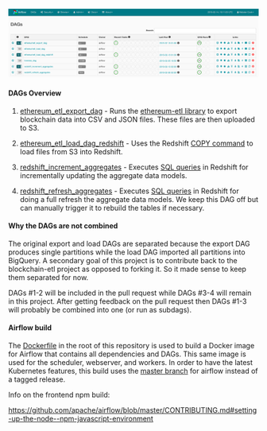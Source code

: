 ![dags](../docs/img/dags.png)

#### DAGs Overview

1.  [ethereum_etl_export_dag](https://github.com/iter-io/ethereum-etl-airflow/blob/feature-aws/dags/export_dag.py) -
    Runs the [ethereum-etl library](https://github.com/blockchain-etl/ethereum-etl) 
    to export blockchain data into CSV and JSON files.  These files are then uploaded 
    to S3.

2. [ethereum_etl_load_dag_redshift](https://github.com/iter-io/ethereum-etl-airflow/blob/feature-aws/dags/load_dag_redshift.py) - 
   Uses the Redshift [COPY command](https://docs.aws.amazon.com/redshift/latest/dg/r_COPY.html) 
   to load files from S3 into Redshift.

3. [redshift_increment_aggregates](https://github.com/iter-io/security-token-analytics/blob/master/airflow/dags/redshift/dags/increment_aggregates.py) - 
   Executes [SQL queries](https://github.com/iter-io/security-token-analytics/tree/master/airflow/dags/redshift/sql/increment) 
   in Redshift for incrementally updating the aggregate data models.

4. [redshift_refresh_aggregates](https://github.com/iter-io/security-token-analytics/blob/master/airflow/dags/redshift/dags/refresh_aggregates.py) - 
   Executes [SQL queries](https://github.com/iter-io/security-token-analytics/tree/master/airflow/dags/redshift/sql/refresh) 
   in Redshift for doing a full refresh the aggregate data models.  We keep 
   this DAG off but can manually trigger it to rebuild the tables if necessary.


#### Why the DAGs are not combined

The original export and load DAGs are separated because the export 
DAG produces single partitions while the load DAG imported all partitions into 
BigQuery.  A secondary goal of this project is to contribute back to the 
blockchain-etl project as opposed to forking it.  So it made sense to keep them 
separated for now. 

DAGs #1-2 will be included in the pull request while DAGs #3-4 will remain in this 
project. After getting feedback on the pull request then DAGs #1-3 will probably 
be combined into one (or run as subdags). 


#### Airflow build

The [Dockerfile](https://github.com/iter-io/security-token-analytics/blob/master/Dockerfile) 
in the root of this repository is used to build a Docker image for Airflow that 
contains all dependencies and DAGs. This same image is used for the scheduler, 
webserver, and workers.  In order to have the latest Kubernetes features, this 
build uses the [master branch](https://github.com/apache/airflow/tree/master) for 
airflow instead of a tagged release.

Info on the frontend npm build:

https://github.com/apache/airflow/blob/master/CONTRIBUTING.md#setting-up-the-node--npm-javascript-environment
